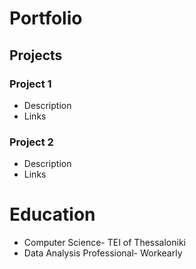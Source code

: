 # Portfolio

## Projects

### Project 1
- Description
- Links

### Project 2
- Description
- Links

# Education
- Computer Science- TEI of Thessaloniki
- Data Analysis Professional- Workearly
